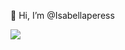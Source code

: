  👋 Hi, I’m @Isabellaperess



![](https://tenor.com/pt-BR/view/worried-monkey-worried-monkey-gif-5992280527583416561)
